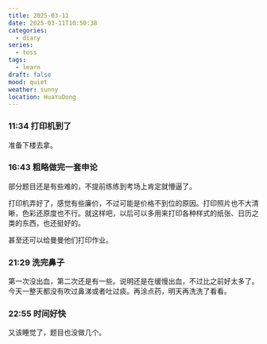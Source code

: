 ```yaml
---
title: 2025-03-11
date: 2025-03-11T10:50:38
categories:
  - diary
series:
  - toss
tags:
  - learn
draft: false
mood: quiet
weather: sunny
location: HuaYuDong
---
```



### 11:34 打印机到了

准备下楼去拿。

### 16:43 粗略做完一套申论

部分题目还是有些难的，不提前练练到考场上肯定就懵逼了。

打印机弄好了，感觉有些廉价，不过可能是价格不到位的原因。打印照片也不大清晰，色彩还原度也不行。就这样吧，以后可以多用来打印各种样式的纸张、日历之类的东西，也还挺好的。

甚至还可以给曼曼他们打印作业。

### 21:29 洗完鼻子

第一次没出血，第二次还是有一些。说明还是在缓慢出血，不过比之前好太多了。今天一整天都没有吹过鼻涕或者吐过痰。再涂点药，明天再洗洗了看看。

### 22:55 时间好快

又该睡觉了，题目也没做几个。
